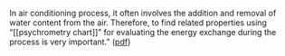 In air conditioning process, it often involves the addition and removal of water content from the air. Therefore, to find related properties using “[[psychrometry chart]]” for evaluating the energy exchange during the process is very important.” ([pdf](zotero://open-pdf/library/items/X5QB2YK6?page=2&annotation=MMDXPCP7))